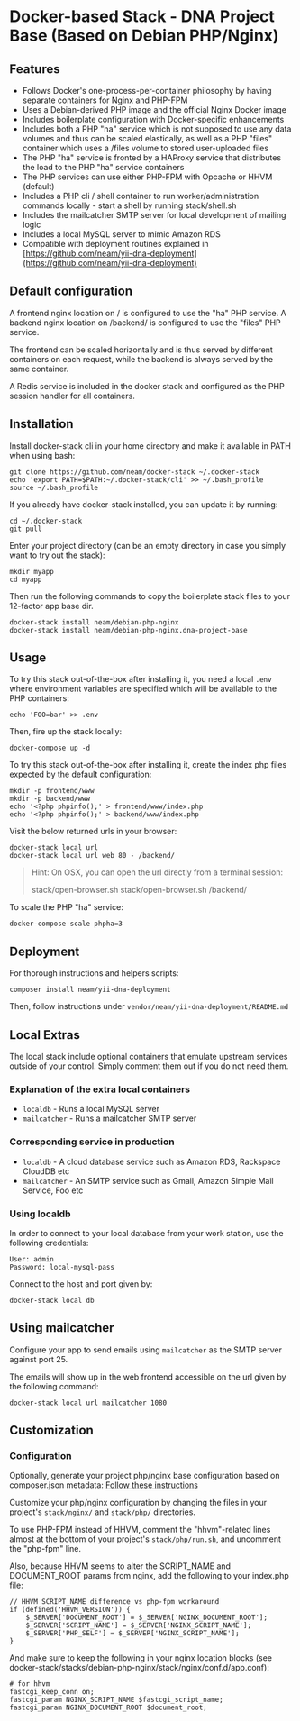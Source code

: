 Docker-based Stack - DNA Project Base (Based on Debian PHP/Nginx)
===================================

## Features

* Follows Docker's one-process-per-container philosophy by having separate containers for Nginx and PHP-FPM
* Uses a Debian-derived PHP image and the official Nginx Docker image
* Includes boilerplate configuration with Docker-specific enhancements
* Includes both a PHP "ha" service which is not supposed to use any data volumes and thus can be scaled elastically, as well as a PHP "files" container which uses a /files volume to stored user-uploaded files 
* The PHP "ha" service is fronted by a HAProxy service that distributes the load to the PHP "ha" service containers
* The PHP services can use either PHP-FPM with Opcache or HHVM (default)
* Includes a PHP cli / shell container to run worker/administration commands locally - start a shell by running stack/shell.sh
* Includes the mailcatcher SMTP server for local development of mailing logic
* Includes a local MySQL server to mimic Amazon RDS
* Compatible with deployment routines explained in [https://github.com/neam/yii-dna-deployment](https://github.com/neam/yii-dna-deployment)

## Default configuration

A frontend nginx location on / is configured to use the "ha" PHP service. A backend nginx location on /backend/ is configured to use the "files" PHP service. 

The frontend can be scaled horizontally and is thus served by different containers on each request, while the backend is always served by the same container. 

A Redis service is included in the docker stack and configured as the PHP session handler for all containers.

## Installation

Install docker-stack cli in your home directory and make it available in PATH when using bash: 

    git clone https://github.com/neam/docker-stack ~/.docker-stack
    echo 'export PATH=$PATH:~/.docker-stack/cli' >> ~/.bash_profile
    source ~/.bash_profile

If you already have docker-stack installed, you can update it by running:

    cd ~/.docker-stack
    git pull

Enter your project directory (can be an empty directory in case you simply want to try out the stack):

    mkdir myapp
    cd myapp

Then run the following commands to copy the boilerplate stack files to your 12-factor app base dir.

    docker-stack install neam/debian-php-nginx
    docker-stack install neam/debian-php-nginx.dna-project-base

## Usage

To try this stack out-of-the-box after installing it, you need a local `.env` where environment variables are specified which will be available to the PHP containers:

    echo 'FOO=bar' >> .env

Then, fire up the stack locally:

    docker-compose up -d

To try this stack out-of-the-box after installing it, create the index php files expected by the default configuration:

    mkdir -p frontend/www
    mkdir -p backend/www
    echo '<?php phpinfo();' > frontend/www/index.php
    echo '<?php phpinfo();' > backend/www/index.php

Visit the below returned urls in your browser:

    docker-stack local url
    docker-stack local url web 80 - /backend/

> Hint: On OSX, you can open the url directly from a terminal session:
>
>    stack/open-browser.sh
>    stack/open-browser.sh /backend/

To scale the PHP "ha" service:

    docker-compose scale phpha=3

## Deployment

For thorough instructions and helpers scripts:
 
    composer install neam/yii-dna-deployment

Then, follow instructions under `vendor/neam/yii-dna-deployment/README.md`

## Local Extras

The local stack include optional containers that emulate upstream services outside of your control. Simply comment them out if you do not need them.

### Explanation of the extra local containers

* `localdb` - Runs a local MySQL server
* `mailcatcher` - Runs a mailcatcher SMTP server

### Corresponding service in production

* `localdb` - A cloud database service such as Amazon RDS, Rackspace CloudDB etc
* `mailcatcher` - An SMTP service such as Gmail, Amazon Simple Mail Service, Foo etc

### Using localdb

In order to connect to your local database from your work station, use the following credentials:

    User: admin
    Password: local-mysql-pass

Connect to the host and port given by:

    docker-stack local db

## Using mailcatcher

Configure your app to send emails using `mailcatcher` as the SMTP server against port 25.

The emails will show up in the web frontend accessible on the url given by the following command:

    docker-stack local url mailcatcher 1080

## Customization

### Configuration

Optionally, generate your project php/nginx base configuration based on composer.json metadata: [Follow these instructions](../../generators/server-config-generator/README.md)

Customize your php/nginx configuration by changing the files in your project's `stack/nginx/` and `stack/php/` directories.

To use PHP-FPM instead of HHVM, comment the "hhvm"-related lines almost at the bottom of your project's `stack/php/run.sh`, and uncomment the "php-fpm" line.

Also, because HHVM seems to alter the SCRIPT_NAME and DOCUMENT_ROOT params from nginx, add the following to your index.php file:

    // HHVM SCRIPT_NAME difference vs php-fpm workaround
    if (defined('HHVM_VERSION')) {
        $_SERVER['DOCUMENT_ROOT'] = $_SERVER['NGINX_DOCUMENT_ROOT'];
        $_SERVER['SCRIPT_NAME'] = $_SERVER['NGINX_SCRIPT_NAME'];
        $_SERVER['PHP_SELF'] = $_SERVER['NGINX_SCRIPT_NAME'];
    }

And make sure to keep the following in your nginx location blocks (see docker-stack/stacks/debian-php-nginx/stack/nginx/conf.d/app.conf):

    # for hhvm
    fastcgi_keep_conn on;
    fastcgi_param NGINX_SCRIPT_NAME $fastcgi_script_name;
    fastcgi_param NGINX_DOCUMENT_ROOT $document_root;
